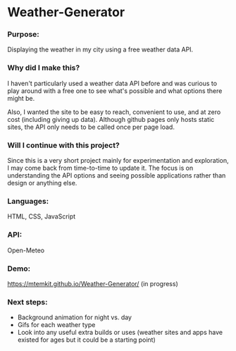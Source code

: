 # Weather-Generator

### Purpose:

Displaying the weather in my city using a free weather data API.

### Why did I make this?

I haven't particularly used a weather data API before and was curious to play around with a free one to see what's possible and what options there might be. 

Also, I wanted the site to be easy to reach, convenient to use, and at zero cost (including giving up data). Although github pages only hosts static sites, the API only needs to be called once per page load.

### Will I continue with this project?

Since this is a very short project mainly for experimentation and exploration, I may come back from time-to-time to update it. The focus is on understanding the API options and seeing possible applications rather than design or anything else.

### Languages:

HTML, CSS, JavaScript

### API:

Open-Meteo

### Demo:

https://mtemkit.github.io/Weather-Generator/ (in progress)

### Next steps:

- Background animation for night vs. day
- Gifs for each weather type
- Look into any useful extra builds or uses (weather sites and apps have existed for ages but it could be a starting point)